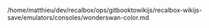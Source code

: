 /home/matthieu/dev/recalbox/ops/gitbooktowikijs/recalbox-wikijs-save/emulators/consoles/wonderswan-color.md